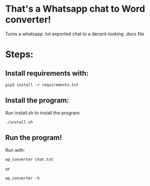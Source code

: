# That's a Whatsapp chat to Word converter!
Turns a whatsapp .txt exported chat to a decent-looking .docx file

# Steps:
## Install requirements with:
`pip3 install -r requirements.txt`
## Install the program:
Run install.sh to install the program:

`./install.sh`
## Run the program!
Run with:

`wp_converter chat.txt`

or

`wp_converter -h`
